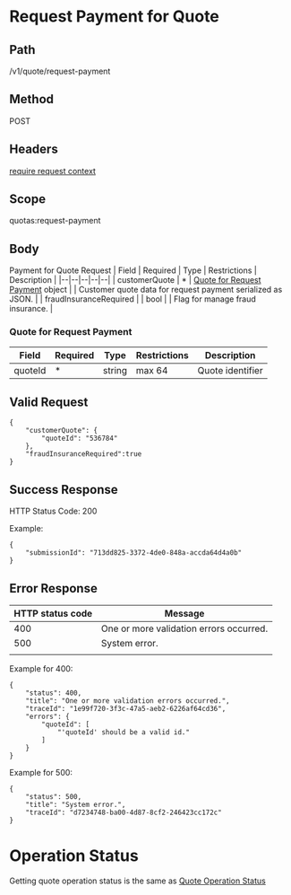 # Request Payment for Quote

## Path
/v1/quote/request-payment

## Method

POST

## Headers

[require request context](https://github.com/dkhardwarecom/docs/blob/main/partnerApi/authentication.md#request-context)

## Scope
quotas:request-payment

## Body
Payment for Quote Request
| Field | Required | Type | Restrictions | Description |
|--|--|--|--|--|
| customerQuote | * | [Quote for Request Payment](https://github.com/dkhardwarecom/docs/blob/main/partnerApi/orders/request-payment-for-quote.md#quote-for-request-payment) object |  | Customer quote data for request payment serialized as JSON. |
| fraudInsuranceRequired |  | bool |  | Flag for manage fraud insurance. |

### Quote for Request Payment

| Field | Required | Type | Restrictions | Description |
|--|--|--|--|--|
| quoteId | * | string  | max 64 |  Quote identifier|

## Valid Request
```
{
	"customerQuote": {
		"quoteId": "536784"
	},
	"fraudInsuranceRequired":true
}
```

## Success Response

HTTP Status Code: 200

Example:
```
{
    "submissionId": "713dd825-3372-4de0-848a-accda64d4a0b"
}
```

## Error Response


| HTTP status code | Message |
|--|--|
| 400 | One or more validation errors occurred. |
| 500 | System error. |
|  |  |

Example for 400:
```
{
    "status": 400,
    "title": "One or more validation errors occurred.",
    "traceId": "1e99f720-3f3c-47a5-aeb2-6226af64cd36",
    "errors": {
        "quoteId": [
            "'quoteId' should be a valid id."
        ]
    }
}
```

Example for 500:
```
{
    "status": 500,
    "title": "System error.",
    "traceId": "d7234748-ba00-4d87-8cf2-246423cc172c"
}
```
# Operation Status
Getting quote operation status is the same as [Quote Operation Status](https://github.com/dkhardwarecom/docs/blob/main/partnerApi/orders/create-quotas.md#quote-operation-status) 
